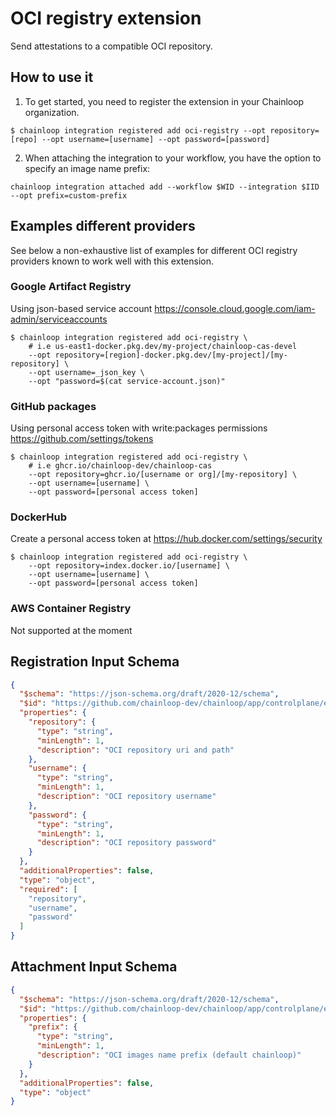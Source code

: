 # OCI registry extension

Send attestations to a compatible OCI repository.

## How to use it

1. To get started, you need to register the extension in your Chainloop organization.

```console
$ chainloop integration registered add oci-registry --opt repository=[repo] --opt username=[username] --opt password=[password]
```

2. When attaching the integration to your workflow, you have the option to specify an image name prefix:

```console
chainloop integration attached add --workflow $WID --integration $IID --opt prefix=custom-prefix
```

## Examples different providers

See below a non-exhaustive list of examples for different OCI registry providers known to work well with this extension.

### Google Artifact Registry

Using json-based service account https://console.cloud.google.com/iam-admin/serviceaccounts

```console
$ chainloop integration registered add oci-registry \
    # i.e us-east1-docker.pkg.dev/my-project/chainloop-cas-devel
    --opt repository=[region]-docker.pkg.dev/[my-project]/[my-repository] \
    --opt username=_json_key \
    --opt "password=$(cat service-account.json)"
```

### GitHub packages

Using personal access token with write:packages permissions https://github.com/settings/tokens

```console
$ chainloop integration registered add oci-registry \
    # i.e ghcr.io/chainloop-dev/chainloop-cas
    --opt repository=ghcr.io/[username or org]/[my-repository] \
    --opt username=[username] \
    --opt password=[personal access token]
```

### DockerHub

Create a personal access token at https://hub.docker.com/settings/security

```console
$ chainloop integration registered add oci-registry \
    --opt repository=index.docker.io/[username] \
    --opt username=[username] \
    --opt password=[personal access token]
```

### AWS Container Registry

Not supported at the moment


## Registration Input Schema

```json
{
  "$schema": "https://json-schema.org/draft/2020-12/schema",
  "$id": "https://github.com/chainloop-dev/chainloop/app/controlplane/extensions/core/oci-registry/v1/registration-request",
  "properties": {
    "repository": {
      "type": "string",
      "minLength": 1,
      "description": "OCI repository uri and path"
    },
    "username": {
      "type": "string",
      "minLength": 1,
      "description": "OCI repository username"
    },
    "password": {
      "type": "string",
      "minLength": 1,
      "description": "OCI repository password"
    }
  },
  "additionalProperties": false,
  "type": "object",
  "required": [
    "repository",
    "username",
    "password"
  ]
}
```

## Attachment Input Schema

```json
{
  "$schema": "https://json-schema.org/draft/2020-12/schema",
  "$id": "https://github.com/chainloop-dev/chainloop/app/controlplane/extensions/core/oci-registry/v1/attachment-request",
  "properties": {
    "prefix": {
      "type": "string",
      "minLength": 1,
      "description": "OCI images name prefix (default chainloop)"
    }
  },
  "additionalProperties": false,
  "type": "object"
}
```